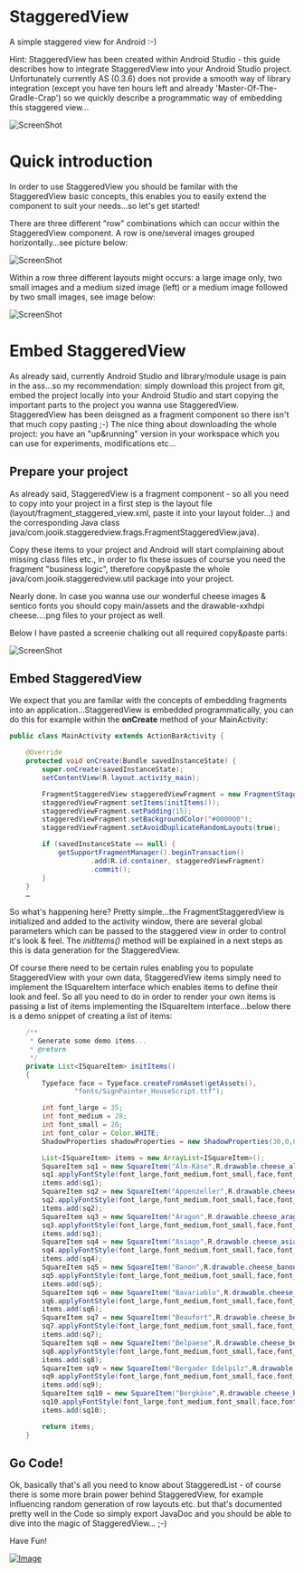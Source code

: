 StaggeredView
=============

A simple staggered view for Android :-)

Hint: StaggeredView has been created within Android Studio - this guide describes how to integrate StaggeredView into your Android Studio project. Unfortunately currently AS (0.3.6) does not provide a smooth way of library integration (except you have ten hours left and already 'Master-Of-The-Gradle-Crap') so we quickly describe a programmatic way of embedding this staggered view...

![ScreenShot](images/android_staggeredview.png)

# Quick introduction

In order to use StaggeredView you should be familar with the StaggeredView basic concepts, this enables you to easily extend the component to suit your needs…so let's get started!

There are three different "row" combinations which can occur within the StaggeredView component. A row is one/several images grouped horizontally…see picture below:

![ScreenShot](images/android_staggeredview03.png)

Within a row three different layouts might occurs: a large image only, two small images and a medium sized image (left) or a medium image followed by two small images, see image below:

![ScreenShot](images/android_staggeredview01.png)

# Embed StaggeredView

As already said, currently Android Studio and library/module usage is pain in the ass…so my recommendation: simply download this project from git, embed the project locally into your Android Studio and start copying the important parts to the project you wanna use StaggeredView. StaggeredView has been deisgned as a fragment component so there isn't that much copy pasting ;-) The nice thing about downloading the whole project: you have an "up&running" version in your workspace which you can use for experiments, modifications etc…

## Prepare your project

As already said, StaggeredView is a fragment component - so all you need to copy into your project in a first step is the layout file (layout/fragment_staggered_view.xml, paste it into your layout folder…) and the corresponding Java class java/com.jooik.staggeredview.frags.FragmentStaggeredView.java). 

Copy these items to your project and Android will start complaining about missing class files etc., in order to fix these issues of course you need the fragment "business logic", therefore copy&paste the whole java/com.jooik.staggeredview.util package into your project.

Nearly done. In case you wanna use our wonderful cheese images & sentico fonts you should copy main/assets and the drawable-xxhdpi cheese….png files to your project as well. 

Below I have pasted a screenie chalking out all required copy&paste parts:

![ScreenShot](images/android_staggeredview02.png)

## Embed StaggeredView

We expect that you are familar with the concepts of embedding fragments into an application…StaggeredView is embedded programmatically, you can do this for example within the **onCreate** method of your MainActivity:

```java
public class MainActivity extends ActionBarActivity {

    @Override
    protected void onCreate(Bundle savedInstanceState) {
        super.onCreate(savedInstanceState);
        setContentView(R.layout.activity_main);

        FragmentStaggeredView staggeredViewFragment = new FragmentStaggeredView();
        staggeredViewFragment.setItems(initItems());
        staggeredViewFragment.setPadding(15);
        staggeredViewFragment.setBackgroundColor("#000000");
        staggeredViewFragment.setAvoidDuplicateRandomLayouts(true);

        if (savedInstanceState == null) {
            getSupportFragmentManager().beginTransaction()
                    .add(R.id.container, staggeredViewFragment)
                    .commit();
        }
    }
    …
```

So what's happening here? Pretty simple…the FragmentStaggeredView is initialized and added to the activity window, there are several global parameters which can be passed to the staggered view in order to control it's look & feel. The *initItems()* method will be explained in a next steps as this is data generation for the StaggeredView.

Of course there need to be certain rules enabling you to populate StaggeredView with your own data, StaggeredView items simply need to implement the ISquareItem interface which enables items to define their look and feel. So all you need to do in order to render your own items is passing a list of items implementing the ISquareItem interface…below there is a demo snippet of creating a list of items:

```java
    /**
     * Generate some demo items...
     * @return
     */
    private List<ISquareItem> initItems()
    {
        Typeface face = Typeface.createFromAsset(getAssets(),
                "fonts/SignPainter_HouseScript.ttf");

        int font_large = 35;
        int font_medium = 28;
        int font_small = 20;
        int font_color = Color.WHITE;
        ShadowProperties shadowProperties = new ShadowProperties(30,0,0,Color.BLACK);

        List<ISquareItem> items = new ArrayList<ISquareItem>();
        SquareItem sq1 = new SquareItem("Alm-Käse",R.drawable.cheese_almkaese);
        sq1.applyFontStyle(font_large,font_medium,font_small,face,font_color,shadowProperties);
        items.add(sq1);
        SquareItem sq2 = new SquareItem("Appenzeller",R.drawable.cheese_appenzeller);
        sq2.applyFontStyle(font_large,font_medium,font_small,face,font_color,shadowProperties);
        items.add(sq2);
        SquareItem sq3 = new SquareItem("Aragon",R.drawable.cheese_aragon);
        sq3.applyFontStyle(font_large,font_medium,font_small,face,font_color,shadowProperties);
        items.add(sq3);
        SquareItem sq4 = new SquareItem("Asiago",R.drawable.cheese_asiago);
        sq4.applyFontStyle(font_large,font_medium,font_small,face,font_color,shadowProperties);
        items.add(sq4);
        SquareItem sq5 = new SquareItem("Banon",R.drawable.cheese_banon);
        sq5.applyFontStyle(font_large,font_medium,font_small,face,font_color,shadowProperties);
        items.add(sq5);
        SquareItem sq6 = new SquareItem("Bavariablu",R.drawable.cheese_bavariablu);
        sq6.applyFontStyle(font_large,font_medium,font_small,face,font_color,shadowProperties);
        items.add(sq6);
        SquareItem sq7 = new SquareItem("Beaufort",R.drawable.cheese_beaufort);
        sq7.applyFontStyle(font_large,font_medium,font_small,face,font_color,shadowProperties);
        items.add(sq7);
        SquareItem sq8 = new SquareItem("Belpaese",R.drawable.cheese_belpaese);
        sq8.applyFontStyle(font_large,font_medium,font_small,face,font_color,shadowProperties);
        items.add(sq8);
        SquareItem sq9 = new SquareItem("Bergader Edelpilz",R.drawable.cheese_bergader_edelpilz);
        sq9.applyFontStyle(font_large,font_medium,font_small,face,font_color,shadowProperties);
        items.add(sq9);
        SquareItem sq10 = new SquareItem("Bergkäse",R.drawable.cheese_bergkaese);
        sq10.applyFontStyle(font_large,font_medium,font_small,face,font_color,shadowProperties);
        items.add(sq10);

        return items;
    }
```

## Go Code!

Ok, basically that's all you need to know about StaggeredList - of course there is some more brain power behind StaggeredView, for example influencing random generation of row layouts etc. but that's documented pretty well in the Code so simply export JavaDoc and you should be able to dive into the magic of StaggeredView… ;-)

Have Fun!

[![Image](images/twitter.png "Image title") ](https://twitter.com/_flomueller "Twitter")
